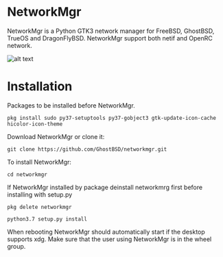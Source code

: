 NetworkMgr
==========
NetworkMgr is a Python GTK3 network manager for FreeBSD, GhostBSD, TrueOS and DragonFlyBSD. NetworkMgr support both netif and OpenRC network.

![alt text](https://image.ibb.co/bWha3R/Screenshot_at_2017_11_24_20_57_33.png)

Installation
============

Packages to be installed before NetworkMgr.

`pkg install sudo py37-setuptools py37-gobject3 gtk-update-icon-cache hicolor-icon-theme`

Download NetworkMgr or clone it:

`git clone https://github.com/GhostBSD/networkmgr.git`
  
To install NetworkMgr:

`cd networkmgr`

If NetworkMgr installed by package deinstall networkmrg first before installing with setup.py

`pkg delete networkmgr`

`python3.7 setup.py install`

When rebooting NetworkMgr should automatically start if the desktop supports xdg.  Make sure that the user using NetworkMgr is in the wheel group.
